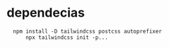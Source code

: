 




# dependecias

  ```
    npm install -D tailwindcss postcss autoprefixer
        npx tailwindcss init -p...

  ```
